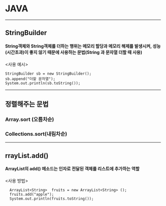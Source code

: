 # JAVA
---------
## StringBuilder
#### String객체와 String객체를 더하는 행위는 메모리 할당과 메모리 해제를 발생시켜, 성능(시간초과)이 좋지 않기 때문에 사용하는 문법(String 과 문자열 더할 때 사용)
<사용 예시>
```
StringBuilder sb = new StringBuilder();
sb.append("더할 문자열");
System.out.println(sb.toString());
```
-----------
## 정렬해주는 문법
### Array.sort (오름차순)
### Collections.sort(내림차순)
-----------
## rrayList.add()
#### ArrayList의 add() 메소드는 인자로 전달된 객체를 리스트에 추가하는 역할
<사용 방법>
```
  ArrayList<String>  fruits = new ArrayList<String> ();
  fruits.add("apple");
  System.out.println(fruits.toString());
```
